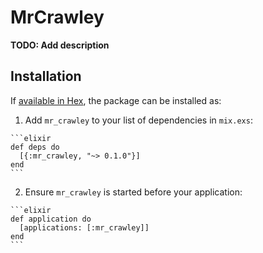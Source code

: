 # MrCrawley

**TODO: Add description**

## Installation

If [available in Hex](https://hex.pm/docs/publish), the package can be installed as:

  1. Add `mr_crawley` to your list of dependencies in `mix.exs`:

    ```elixir
    def deps do
      [{:mr_crawley, "~> 0.1.0"}]
    end
    ```

  2. Ensure `mr_crawley` is started before your application:

    ```elixir
    def application do
      [applications: [:mr_crawley]]
    end
    ```

